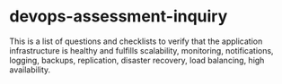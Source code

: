 # devops-assessment-inquiry
This is a list of questions and checklists to verify that the application infrastructure is healthy and fulfills scalability, monitoring, notifications, logging, backups, replication, disaster recovery, load balancing, high availability.
